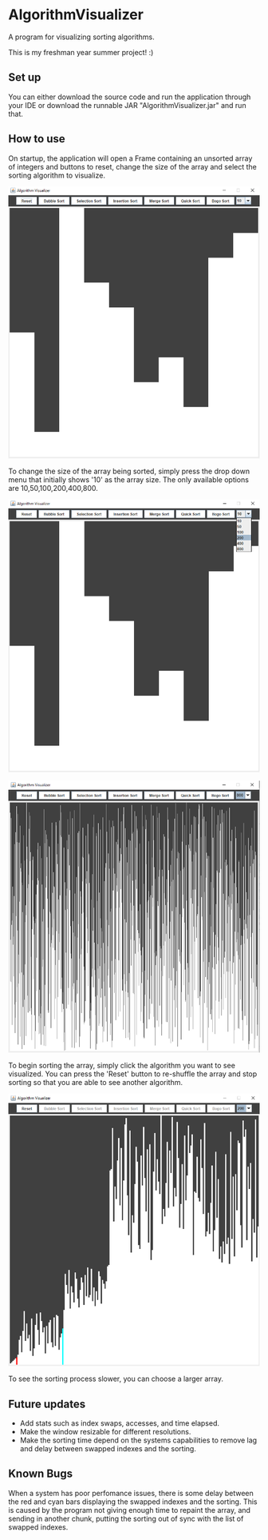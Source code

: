 # AlgorithmVisualizer

A program for visualizing sorting algorithms.

This is my freshman year summer project! :)

## Set up

You can either download the source code and run the application through your IDE or download the runnable JAR "AlgorithmVisualizer.jar" and run that.

## How to use 

On startup, the application will open a Frame containing an unsorted array of integers and buttons to reset, change the size of the array and select the sorting algorithm to visualize.

![Startup](https://github.com/dlarocque/AlgorithmVisualizer/blob/master/images/Startup.PNG)

To change the size of the array being sorted, simply press the drop down menu that initially shows '10' as the array size.
The only available options are 10,50,100,200,400,800.

![Startup](https://github.com/dlarocque/AlgorithmVisualizer/blob/master/images/SizeChanger.png)

![Startup](https://github.com/dlarocque/AlgorithmVisualizer/blob/master/images/LargeArray.png)

To begin sorting the array, simply click the algorithm you want to see visualized.
You can press the 'Reset' button to re-shuffle the array and stop sorting so that you are able to see another algorithm.

![Startup](https://github.com/dlarocque/AlgorithmVisualizer/blob/master/images/QuickSort.png)

To see the sorting process slower, you can choose a larger array.

## Future updates

- Add stats such as index swaps, accesses, and time elapsed.
- Make the window resizable for different resolutions.
- Make the sorting time depend on the systems capabilities to remove lag and delay between swapped indexes and the sorting.

## Known Bugs

When a system has poor perfomance issues, there is some delay between the red and cyan bars displaying the swapped indexes and the sorting. 
This is caused by the program not giving enough time to repaint the array, and sending in another chunk, putting the sorting out of sync with the list of swapped indexes.

